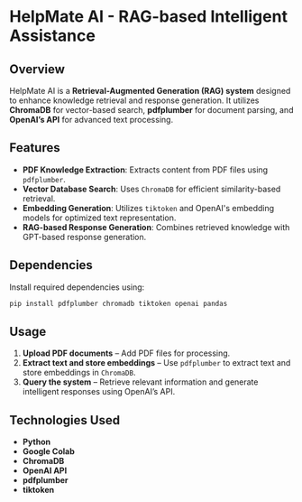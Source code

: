 

# HelpMate AI - RAG-based Intelligent Assistance

## Overview
HelpMate AI is a **Retrieval-Augmented Generation (RAG) system** designed to enhance knowledge retrieval and response generation. It utilizes **ChromaDB** for vector-based search, **pdfplumber** for document parsing, and **OpenAI’s API** for advanced text processing.

## Features
- **PDF Knowledge Extraction**: Extracts content from PDF files using `pdfplumber`.
- **Vector Database Search**: Uses `ChromaDB` for efficient similarity-based retrieval.
- **Embedding Generation**: Utilizes `tiktoken` and OpenAI's embedding models for optimized text representation.
- **RAG-based Response Generation**: Combines retrieved knowledge with GPT-based response generation.

## Dependencies
Install required dependencies using:
```bash
pip install pdfplumber chromadb tiktoken openai pandas
``` 

## Usage
1. **Upload PDF documents** – Add PDF files for processing.  
2. **Extract text and store embeddings** – Use `pdfplumber` to extract text and store embeddings in `ChromaDB`.  
3. **Query the system** – Retrieve relevant information and generate intelligent responses using OpenAI’s API.  

## Technologies Used
- **Python**  
- **Google Colab**  
- **ChromaDB**  
- **OpenAI API**  
- **pdfplumber**  
- **tiktoken**  
